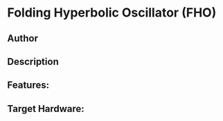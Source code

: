 # Folding Hyperbolic Oscillator (FHO)

## Author

<!-- Samuel Greene -->

## Description

<!-- To test initial board support daisy_common.cpp -->
<!-- This directory implements the Folding Hyperbolic Oscillator -->

## Features:
<!-- Dual Triangle Oscillator -->
<!-- Wavefolders -->
<!-- Hyperbolic Tangent Distortion -->
<!-- V/oct, LFO, and Linear Modulation -->
<!-- Potentiometer and CV inputs for frequency, distortion, fold, and fold offset -->

## Target Hardware:
<!-- Daisy Common Platform: https://github.com/sgreene30/Synthesis-Projects/tree/master/Hardware/seed_common_platform -->
<!-- Daisy Seed https://electro-smith.com/products/daisy-seed?variant=45175761076516 -->


